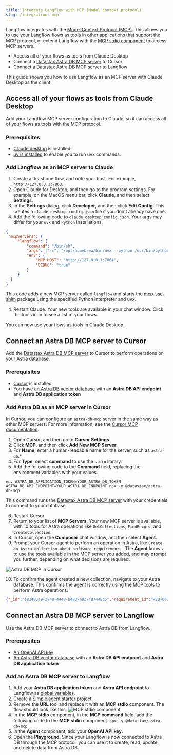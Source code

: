 ```yaml
---
title: Integrate Langflow with MCP (Model context protocol)
slug: /integrations-mcp
---
```


Langflow integrates with the [Model Context Protocol (MCP)](https://modelcontextprotocol.io/introduction). This allows you to use your Langflow flows as tools in other applications that support the MCP protocol, or extend Langflow with the [MCP stdio component](/components-tools#mcp-tools-stdio) to access MCP servers.

* Access all of your flows as tools from Claude Desktop
* Connect a [Datastax Astra DB MCP server](https://github.com/datastax/astra-db-mcp) to Cursor
* Connect a [Datastax Astra DB MCP server](https://github.com/datastax/astra-db-mcp) to Langflow

This guide shows you how to use Langflow as an MCP server with Claude Desktop as the client.

## Access all of your flows as tools from Claude Desktop

Add your Langflow MCP server configuration to Claude, so it can access all of your flows as tools with the MCP protocol.

### Prerequisites

* [Claude desktop](https://claude.ai/download) is installed.
* [uv is installed](https://docs.astral.sh/uv/getting-started/installation/) to enable you to run uvx commands.

### Add Langflow as an MCP server to Claude

1. Create at least one flow, and note your host. For example, `http://127.0.0.1:7863`.
2. Open Claude for Desktop, and then go to the program settings.
For example, on the MacOS menu bar, click **Claude**, and then select **Settings**.
3. In the **Settings** dialog, click **Developer**, and then click **Edit Config**.
This creates a `claude_desktop_config.json` file if you don't already have one.
4. Add the following code to `claude_desktop_config.json`.
Your args may differ for your `uvx` and `Python` installations.

```json
{
 "mcpServers": {
     "langflow": {
         "command": "/bin/sh",
         "args": ["-c", "/opt/homebrew/bin/uvx --python /usr/bin/python3 mcp-sse-shim@latest"],
         "env": {
             "MCP_HOST": "http://127.0.0.1:7864",
             "DEBUG": "true"
         }
     }
  }
}
```

This code adds a new MCP server called `langflow` and starts the [mcp-sse-shim](https://github.com/phact/mcp-sse-shim) package using the specified Python interpreter and uvx.

4. Restart Claude.
Your new tools are available in your chat window. Click the tools icon to see a list of your flows.

You can now use your flows as tools in Claude Desktop.

## Connect an Astra DB MCP server to Cursor

Add the [Datastax Astra DB MCP server](https://github.com/datastax/astra-db-mcp) to Cursor to perform operations on your Astra database.

### Prerequisites

* [Cursor](https://cursor.com) is installed.
* You have [an Astra DB vector database](https://docs.datastax.com/en/astra-db-serverless/get-started/quickstart.html) with an **Astra DB API endpoint** and **Astra DB application token**

### Add Astra DB as an MCP server in Cursor

In Cursor, you can configure an `astra-db-mcp` server in the same way as other MCP servers.
For more information, see the [Cursor MCP documentation](https://docs.cursor.com/context/model-context-protocol).
1. Open Cursor, and then go to **Cursor Settings**.
2. Click **MCP**, and then click **Add New MCP Server**.
3. For **Name**, enter a human-readable name for the server, such as `astra-db`.*
4. For **Type**, select **command** to use the `stdio` library.
5. Add the following code to the **Command** field, replacing the environment variables with your values.

```plain
env ASTRA_DB_APPLICATION_TOKEN=YOUR_ASTRA_DB_TOKEN ASTRA_DB_API_ENDPOINT=YOUR_ASTRA_DB_ENDPOINT npx -y @datastax/astra-db-mcp
```

This command runs the [Datastax Astra DB MCP server](https://github.com/datastax/astra-db-mcp) with your credentials to connect to your database.

6. Restart Cursor.
7. Return to your list of **MCP Servers**.
Your new MCP server is available, with 10 tools for Astra operations like `GetCollections`, `FindRecord`, and `CreateCollection`.
8. In Cursor, open the **Composer** chat window, and then select **Agent**.
9. Prompt your Cursor agent to perform an operation in Astra, like `Create an Astra collection about software requirements.`
The **Agent** knows to use the tools available in the MCP server you added, and may prompt you further, depending on what decisions are required.

![Astra DB MCP in Cursor](/img/integrations-mcp-astra-cursor.png)

10. To confirm the agent created a new collection, navigate to your Astra database.
This confirms the agent is correctly using the MCP tools to perform Astra operations.
```json
{"_id":"e83483a9-3748-4448-b483-a937487448c5","requirement_id":"REQ-001","title":"User Authentication","description":"The system shall provide secure user authentication using email and password","type":"Functional","priority":"High","status":"Approved","created_date":"2024-03-20","last_modified":"2024-03-20","assigned_to":"Security Team","dependencies":[],"acceptance_criteria":["Users must be able to log in with email and password","Passwords must be securely hashed","Failed login attempts must be logged"]}
```

## Connect an Astra DB MCP server to Langflow

Use the Astra DB MCP server to connect to Astra DB from Langflow.

### Prerequisites

* [An OpenAI API key](https://platform.openai.com/)
* [An Astra DB vector database](https://docs.datastax.com/en/astra-db-serverless/get-started/quickstart.html) with an **Astra DB API endpoint** and **Astra DB application token**

### Add an Astra DB MCP server to Langflow

1. Add your **Astra DB application token** and **Astra API endpoint** to Langflow as [global variables](/configuration-global-variables).
2. Create a [Simple agent starter project](/starter-projects-simple-agent).
3. Remove the **URL** tool and replace it with an **MCP stdio** component.
The flow should look like this:
![MCP stdio component](/img/mcp-stdio-component.png)
4. In the **MCP stdio** component, in the **MCP command** field, add the following code to the **MCP stdio** component.
`npx -y @datastax/astra-db-mcp`.
5. In the **Agent** component, add your **OpenAI API key**.
6. Open the **Playground**.
Since your Langflow is now connected to Astra DB through the MCP protocol, you can use it to create, read, update, and delete data from Astra DB.
